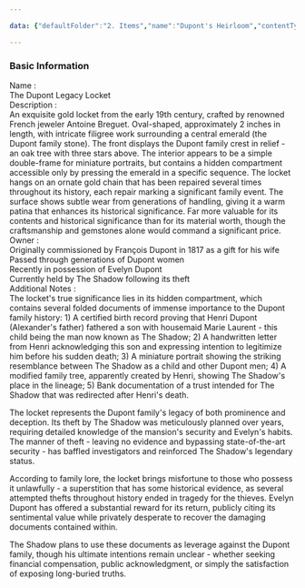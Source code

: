 ```yaml
---

data: {"defaultFolder":"2. Items","name":"Dupont's Heirloom","contentType":"","template":{"BasicInformation":{"Name":{"value":"The Dupont Legacy Locket","type":"text"},"Description":{"value":"An exquisite gold locket from the early 19th century, crafted by renowned French jeweler Antoine Breguet. Oval-shaped, approximately 2 inches in length, with intricate filigree work surrounding a central emerald (the Dupont family stone). The front displays the Dupont family crest in relief - an oak tree with three stars above. The interior appears to be a simple double-frame for miniature portraits, but contains a hidden compartment accessible only by pressing the emerald in a specific sequence. The locket hangs on an ornate gold chain that has been repaired several times throughout its history, each repair marking a significant family event. The surface shows subtle wear from generations of handling, giving it a warm patina that enhances its historical significance. Far more valuable for its contents and historical significance than for its material worth, though the craftsmanship and gemstones alone would command a significant price.","type":"textarea"},"Owner":{"value":["Originally commissioned by François Dupont in 1817 as a gift for his wife","Passed through generations of Dupont women","Recently in possession of Evelyn Dupont","Currently held by The Shadow following its theft"],"type":"array:textarea"}},"AdditionalNotes":{"value":"The locket's true significance lies in its hidden compartment, which contains several folded documents of immense importance to the Dupont family history: 1) A certified birth record proving that Henri Dupont (Alexander's father) fathered a son with housemaid Marie Laurent - this child being the man now known as The Shadow; 2) A handwritten letter from Henri acknowledging this son and expressing intention to legitimize him before his sudden death; 3) A miniature portrait showing the striking resemblance between The Shadow as a child and other Dupont men; 4) A modified family tree, apparently created by Henri, showing The Shadow's place in the lineage; 5) Bank documentation of a trust intended for The Shadow that was redirected after Henri's death.\n\nThe locket represents the Dupont family's legacy of both prominence and deception. Its theft by The Shadow was meticulously planned over years, requiring detailed knowledge of the mansion's security and Evelyn's habits. The manner of theft - leaving no evidence and bypassing state-of-the-art security - has baffled investigators and reinforced The Shadow's legendary status.\n\nAccording to family lore, the locket brings misfortune to those who possess it unlawfully - a superstition that has some historical evidence, as several attempted thefts throughout history ended in tragedy for the thieves. Evelyn Dupont has offered a substantial reward for its return, publicly citing its sentimental value while privately desperate to recover the damaging documents contained within.\n\nThe Shadow plans to use these documents as leverage against the Dupont family, though his ultimate intentions remain unclear - whether seeking financial compensation, public acknowledgment, or simply the satisfaction of exposing long-buried truths.","type":"textarea"}}}

---
```




<div class="section level-3"><h3 class="section-header">Basic Information</h3><div class="section-content"><div class="content-container"><div class="field-container field-type-text"><div class="field-label">Name : </div><div class="field-value text-value">The Dupont Legacy Locket</div></div><div class="field-container field-type-textarea"><div class="field-label">Description : </div><div class="field-value"><div class="content-creation-textarea">An exquisite gold locket from the early 19th century, crafted by renowned French jeweler Antoine Breguet. Oval-shaped, approximately 2 inches in length, with intricate filigree work surrounding a central emerald (the Dupont family stone). The front displays the Dupont family crest in relief - an oak tree with three stars above. The interior appears to be a simple double-frame for miniature portraits, but contains a hidden compartment accessible only by pressing the emerald in a specific sequence. The locket hangs on an ornate gold chain that has been repaired several times throughout its history, each repair marking a significant family event. The surface shows subtle wear from generations of handling, giving it a warm patina that enhances its historical significance. Far more valuable for its contents and historical significance than for its material worth, though the craftsmanship and gemstones alone would command a significant price.</div></div></div><div class="field-container field-type-array:textarea"><div class="field-label">Owner : </div><nav class="field-value array-container"><div class="array-item textarea-item content-creation-textarea">Originally commissioned by François Dupont in 1817 as a gift for his wife</div><div class="array-item textarea-item content-creation-textarea">Passed through generations of Dupont women</div><div class="array-item textarea-item content-creation-textarea">Recently in possession of Evelyn Dupont</div><div class="array-item textarea-item content-creation-textarea">Currently held by The Shadow following its theft</div></nav></div></div></div></div><div class="section-separator"></div><div class="field-container field-type-textarea"><div class="field-label">Additional Notes : </div><div class="field-value"><div class="content-creation-textarea">The locket's true significance lies in its hidden compartment, which contains several folded documents of immense importance to the Dupont family history: 1) A certified birth record proving that Henri Dupont (Alexander's father) fathered a son with housemaid Marie Laurent - this child being the man now known as The Shadow; 2) A handwritten letter from Henri acknowledging this son and expressing intention to legitimize him before his sudden death; 3) A miniature portrait showing the striking resemblance between The Shadow as a child and other Dupont men; 4) A modified family tree, apparently created by Henri, showing The Shadow's place in the lineage; 5) Bank documentation of a trust intended for The Shadow that was redirected after Henri's death.

The locket represents the Dupont family's legacy of both prominence and deception. Its theft by The Shadow was meticulously planned over years, requiring detailed knowledge of the mansion's security and Evelyn's habits. The manner of theft - leaving no evidence and bypassing state-of-the-art security - has baffled investigators and reinforced The Shadow's legendary status.

According to family lore, the locket brings misfortune to those who possess it unlawfully - a superstition that has some historical evidence, as several attempted thefts throughout history ended in tragedy for the thieves. Evelyn Dupont has offered a substantial reward for its return, publicly citing its sentimental value while privately desperate to recover the damaging documents contained within.

The Shadow plans to use these documents as leverage against the Dupont family, though his ultimate intentions remain unclear - whether seeking financial compensation, public acknowledgment, or simply the satisfaction of exposing long-buried truths.</div></div></div>